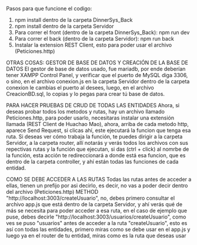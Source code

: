 Pasos para que funcione el codigo:

1. npm install dentro de la carpeta DinnerSys_Back
2. npm install dentro de la carpeta Servidor
3. Para correr el front (dentro de la carpeta DinnerSys_Back):
    npm run dev
4. Para correr el back (dentro de la carpeta Servidor):
    npm run back
5. Instalar la extension REST Client, esto para poder usar el archivo (Peticiones.http)

OTRAS COSAS:
GESTOR DE BASE DE DATOS Y CREACIÓN DE LA BASE DE DATOS
El gestor de base de datos usado, fue mariadb, por ende deberían tener XAMPP Control Panel, y verificar que el puerto de MySQL diga 3306, o sino, en el archivo conexion.js en la carpeta Servidor dentro de la carpeta conexion le cambias el puerto al desees, luego, en el archivo CreacionBD.sql, lo copias y lo pegas para crear tú base de datos.

PARA HACER PRUEBAS DE CRUD DE TODAS LAS ENTIDADES
Ahora, si deseas probar todos los metodos y rutas, hay un archivo llamado Peticiones.http, para poder usarlo, necesitaras instalar una extensión llamada (REST Client de Huachao Mao), ahora, arriba de cada metodo http, aparece Send Request, si clicas ahí, este ejecutará la funcion que tenga esa ruta. Si deseas ver cómo trabaja la función, te puedes dirigir a la carpeta Servidor, a la carpeta router, allí notarás y verás todos los archivos con sus repectivas rutas y la función que ejecutan, si das (ctrl + click) al nomrbe de la función, esta acción te redireccionará a donde está esa funcion, que es dentro de la carpeta controller, y ahí están todas las funciones de cada entidad.

COMO SE DEBE ACCEDER A LAS RUTAS
Todas las rutas antes de acceder a ellas, tienen un prefijo por asi decirlo, es decir, no vas a poder decir dentro del archivo (Peticiones.http) METHOD "http://localhost:3003/createUsuario", no, debes primero consultar el archivo app.js que está dentro de la carpeta Servidor, y ahí verás qué de más se necesita para poder acceder a esa ruta, en el caso de ejemplo que puse, debes decirle "http://localhost:3003/usuarios/createUsuario", como ves se puso "usuarios" antes de acceder a la ruta "createUsuario", esto es así con todas las entidades, primero miras como se debe usar en el app.js y luego ya en el router de tu entidad, miras como es la ruta que deseas usar